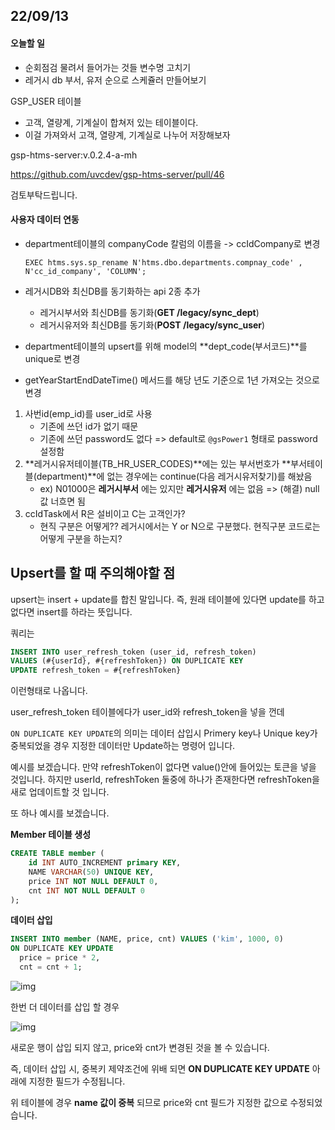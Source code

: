 ## 22/09/13

#### 오늘할 일

- 순회점검 물려서 들어가는 것들 변수명 고치기
- 레거시 db 부서, 유저 순으로 스케쥴러 만들어보기

GSP_USER 테이블

- 고객, 열량계, 기계실이 합쳐저 있는 테이블이다.
- 이걸 가져와서 고객, 열량계, 기계실로 나누어 저장해보자





gsp-htms-server:v.0.2.4-a-mh

https://github.com/uvcdev/gsp-htms-server/pull/46

검토부탁드립니다.

#### 사용자 데이터 연동

- department테이블의 companyCode 칼럼의 이름을 -> ccIdCompany로 변경

  ```
  EXEC htms.sys.sp_rename N'htms.dbo.departments.compnay_code' , N'cc_id_company', 'COLUMN';
  ```

- 레거시DB와 최신DB를 동기화하는 api 2종 추가

  - 레거시부서와 최신DB를 동기화(**GET /legacy/sync_dept**)
  - 레거시유저와 최신DB를 동기화(**POST /legacy/sync_user**)

- department테이블의 upsert를 위해 model의 **dept_code(부서코드)**를 unique로 변경

- getYearStartEndDateTime() 메서드를 해당 년도 기준으로 1년 가져오는 것으로 변경













1. 사번id(emp_id)를 user_id로 사용
   - 기존에 쓰던 id가 없기 때문
   - 기존에 쓰던 password도 없다 => default로 `@gsPower1` 형태로 password 설정함
2. **레거시유저테이블(TB_HR_USER_CODES)**에는 있는 부서번호가 **부서테이블(department)**에 없는 경우에는 continue(다음 레거시유저찾기)를 해놨음
   - ex) N01000은 **레거시부서** 에는 있지만 **레거시유저** 에는 없음 => (해결) null값 너흐면 됨
3. ccIdTask에서 R은 설비이고 C는 고객인가?
   - 현직 구분은 어떻게?? 레거시에서는 Y or N으로 구분했다. 현직구분 코드로는 어떻게 구분을 하는지?





## Upsert를 할 때 주의해야할 점

upsert는 insert + update를 합친 말입니다. 즉, 원래 테이블에 있다면 update를 하고 없다면 insert를 하라는 뜻입니다.

쿼리는 

```sql
INSERT INTO user_refresh_token (user_id, refresh_token)
VALUES (#{userId}, #{refreshToken}) ON DUPLICATE KEY
UPDATE refresh_token = #{refreshToken}
```

이런형태로 나옵니다.

user_refresh_token 테이블에다가 user_id와 refresh_token을 넣을 껀데 

`ON DUPLICATE KEY UPDATE`의 의미는 데이터 삽입시 Primery key나 Unique key가 중복되었을 경우 지정한 데이터만 Update하는 명령어 입니다.

예시를 보겠습니다. 만약 refreshToken이 없다면 value()안에 들어있는 토큰을 넣을 것입니다. 하지만 userId, refreshToken 둘중에 하나가 존재한다면 refreshToken을 새로 업데이트할 것 입니다.



또 하나 예시를 보겠습니다.

**Member 테이블 생성**

```sql
CREATE TABLE member (
	id INT AUTO_INCREMENT primary KEY,
	NAME VARCHAR(50) UNIQUE KEY,
	price INT NOT NULL DEFAULT 0,
	cnt INT NOT NULL DEFAULT 0
);
```

**데이터 삽입**

```sql
INSERT INTO member (NAME, price, cnt) VALUES ('kim', 1000, 0) 
ON DUPLICATE KEY UPDATE 
  price = price * 2, 
  cnt = cnt + 1;
```

![img](https://blog.kakaocdn.net/dn/63swQ/btqF0RvlaDW/EhRWghfiErwlkA6XTKRIKk/img.png)



한번 더 데이터를 삽입 할 경우



![img](https://blog.kakaocdn.net/dn/bEIt2N/btqFZ4Pe4zR/MSBiaVxzBPhQBqj4LKKpAk/img.png)



새로운 행이 삽입 되지 않고, price와 cnt가 변경된 것을 볼 수 있습니다.

즉, 데이터 삽입 시, 중복키 제약조건에 위배 되면 **ON DUPLICATE KEY UPDATE** 아래에 지정한 필드가 수정됩니다.

위 테이블에 경우 **name 값이 중복** 되므로 price와 cnt 필드가 지정한 값으로 수정되었습니다.